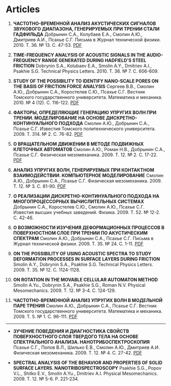 # Articles


1. **ЧАСТОТНО-ВРЕМЕННОЙ АНАЛИЗ АКУСТИЧЕСКИХ СИГНАЛОВ ЗВУКОВОГО ДИАПАЗОНА, ГЕНЕРИРУЕМЫХ ПРИ ТРЕНИИ СТАЛИ ГАДФИЛЬДА**
Добрынин С.А., Колубаев Е.А., Смолин А.Ю., Дмитриев А.И., Псахье С.Г.
Письма в Журнал технической физики. 2010. Т. 36. № 13. С. 47-53.
[PDF](https://github.com/Laesod/publications/blob/master/articles/JTF2010T36N13.pdf)

2. **TIME-FREQUENCY ANALYSIS OF ACOUSTIC SIGNALS IN THE AUDIO-FREQUENCY RANGE GENERATED DURING HADFIELD'S STEEL FRICTION**
Dobrynin S.A., Kolubaev E.A., Smolin A.Y., Dmitriev A.I., Psakhie S.G.
Technical Physics Letters. 2010. Т. 36. № 7. С. 606-609.

3. **STUDY OF THE POSSIBILITY TO IDENTIFY NANO-SCALE PORES ON THE BASIS OF FRICTION FORCE ANALYSIS**
Сергеев В.В., Смолин А.Ю., Добрынин С.А., Коростелев С.Ю., Псахье С.Г.
Вестник Томского государственного университета. Математика и механика. 2010. № 4 (12). С. 116-122.
[PDF](https://github.com/Laesod/publications/blob/master/articles/VestnikTGU2010N4.pdf)

4. **ФАКТОРЫ, ОПРЕДЕЛЯЮЩИЕ ГЕНЕРАЦИЮ УПРУГИХ ВОЛН ПРИ ТРЕНИИ. МОДЕЛИРОВАНИЕ НА ОСНОВЕ ДИСКРЕТНО-КОНТИНУАЛЬНОГО ПОДХОДА**
Смолин А.Ю., Добрынин С.А., Псахье С.Г.
Известия Томского политехнического университета. 2009. Т. 314. № 2. С. 76-82.
[PDF](https://github.com/Laesod/publications/blob/master/articles/IsvestiyaTPUT314N2.pdf)

5. **О ВРАЩАТЕЛЬНОМ ДВИЖЕНИИ В МЕТОДЕ ПОДВИЖНЫХ КЛЕТОЧНЫХ АВТОМАТОВ**
Смолин А.Ю., Роман Н.В., Добрынин С.А., Псахье С.Г.
Физическая мезомеханика. 2009. Т. 12. № 2. С. 17-22.
[PDF](https://github.com/Laesod/publications/blob/master/articles/PhysicalMezomechanicsT12N2.pdf)

6. **АНАЛИЗ УПРУГИХ ВОЛН, ГЕНЕРИРУЕМЫХ ПРИ КОНТАКТНОМ ВЗАИМОДЕЙСТВИИ. КОМПЬЮТЕРНОЕ МОДЕЛИРОВАНИЕ**
Смолин А.Ю., Добрынин С.А., Псахье С.Г.
Физическая мезомеханика. 2009. Т. 12. № 3. С. 81-90.
[PDF](https://github.com/Laesod/publications/blob/master/articles/PhysicalMezomechanicsT12N3.pdf)

7. **О РЕАЛИЗАЦИИ ДИСКРЕТНО-КОНТИНУАЛЬНОГО ПОДХОДА НА МНОГОПРОЦЕССОРНЫХ ВЫЧИСЛИТЕЛЬНЫХ СИСТЕМАХ**
Добрынин С.А., Коростелев С.Ю., Смолин А.Ю., Псахье С.Г.
Известия высших учебных заведений. Физика. 2009. Т. 52. № 12-2. С. 42-46.

8. **О ВОЗМОЖНОСТИ ИЗУЧЕНИЯ ДЕФОРМАЦИОННЫХ ПРОЦЕССОВ В ПОВЕРХНОСТНОМ СЛОЕ ПРИ ТРЕНИИ ПО АКУСТИЧЕСКИМ СПЕКТРАМ**
Смолин А.Ю., Добрынин С.А., Псахье С.Г.
Письма в Журнал технической физики. 2009. Т. 35. № 24. С. 1-11.
[PDF](https://github.com/Laesod/publications/blob/master/articles/JTF2010T35N24.pdf)

9. **ON THE POSSIBILITY OF USING ACOUSTIC SPECTRA TO STUDY DEFORMATION PROCESSES IN SURFACE LAYERS DURING FRICTION**
Smolin A.Y., Dobrynin S.A., Psakhie S.G.
Technical Physics Letters. 2009. Т. 35. № 12. С. 1124-1128.

10. **ON ROTATION IN THE MOVABLE CELLULAR AUTOMATON METHOD**
Smolin A.Yu., Dobrynin S.A., Psakhie S.G., Roman N.V.
Physical Mesomechanics. 2009. Т. 12. № 3-4. С. 124-129.

11. **ЧАСТОТНО-ВРЕМЕННОЙ АНАЛИЗ УПРУГИХ ВОЛН В МОДЕЛЬНОЙ ПАРЕ ТРЕНИЯ**
Смолин А.Ю., Добрынин С.А., Псахье С.Г.
Вестник Томского государственного университета. Математика и механика. 2009. T. 5. № 1. С. 96-111.
[PDF](https://github.com/Laesod/publications/blob/master/articles/VestnikTGU2009N1(5).pdf)

---

- **ЗУЧЕНИЕ ПОВЕДЕНИЯ И ДИАГНОСТИКА СВОЙСТВ ПОВЕРХНОСТНОГО СЛОЯ ТВЕРДОГО ТЕЛА НА ОСНОВЕ СПЕКТРАЛЬНОГО АНАЛИЗА. НАНОТРИБОСПЕКТРОСКОПИЯ**
Псахье С.Г., Попов В.Л., Шилько Е.В., Смолин А.Ю., Дмитриев А.И.
Физическая мезомеханика. 2009. Т. 12. № 4. C. 27-42.
[PDF](https://github.com/Laesod/publications/blob/master/articles/PhysicalMezomechanicsT12N4.pdf)

- **SPECTRAL ANALYSIS OF THE BEHAVIOR AND PROPERTIES OF SOLID SURFACE LAYERS. NANOTRIBOSPECTROSCOPY**
Psakhie S.G., Popov V.L., Shilko E.V., Smolin A.Yu., Dmitriev A.I.
Physical Mesomechanics. 2009. Т. 12. № 5-6. P. 221-234.
